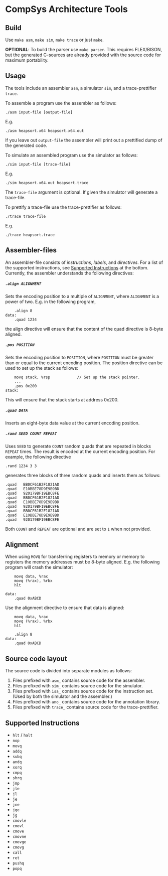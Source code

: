 # CompSys Architecture Tools

## Build

Use `make asm`, `make sim`, `make trace` or just `make`.

**OPTIONAL**: To build the parser use `make parser`. This requires FLEX/BISON, but the generated C-sources are already provided with the source code for maximum portability.

## Usage

The tools include an assembler `asm`, a simulator `sim`, and a trace-prettifier `trace`.

To assemble a program use the assembler as follows:

    ./asm input-file [output-file]

E.g.

    ./asm heapsort.x64 heapsort.x64.out

If you leave out `output-file` the assembler will print out a prettified dump of the generated code.

To simulate an assembled program use the simulator as follows:

    ./sim input-file [trace-file]

E.g.

    ./sim heapsort.x64.out heapsort.trace

The `trace-file` argument is optional. If given the simulator will generate a trace-file.

To prettify a trace-file use the trace-prettifier as follows:

    ./trace trace-file

E.g.

    ./trace heapsort.trace

## Assembler-files

An assembler-file consists of *instructions*, *labels*, and *directives*. For a list of the supported instructions, see [Supported Instructions](#Supported-Instructions) at the bottom. Currently, the assembler understands the following directives:

##### `.align ALIGNMENT`

Sets the encoding position to a multiple of `ALIGNMENT`, where `ALIGNMENT` is a power of two. E.g. in the following program,

```
    .align 8
data:
    .quad 1234
```

the align directive will ensure that the content of the quad directive is 8-byte aligned.

##### `.pos POSITION`

Sets the encoding position to `POSITION`, where `POSITION` must be greater than or equal to the current encoding position. The position directive can be used to set up the stack as follows:

```
    movq stack, %rsp            // Set up the stack pointer.
    ...
    .pos 0x200
stack:
```

This will ensure that the stack starts at address 0x200.

##### `.quad DATA`

Inserts an eight-byte data value at the current encoding position.

##### `.rand SEED COUNT REPEAT`

Uses `SEED` to generate `COUNT` random quads that are repeated in blocks `REPEAT` times. The result is encoded at the current encoding position. For example, the following directive

```
.rand 1234 3 3
```

generates three blocks of three random quads and inserts them as follows:

```
.quad   BB0CF61B2F1821AD
.quad   E10BBE78D9E9B9BD
.quad   920179BF19EBC8FE
.quad   BB0CF61B2F1821AD
.quad   E10BBE78D9E9B9BD
.quad   920179BF19EBC8FE
.quad   BB0CF61B2F1821AD
.quad   E10BBE78D9E9B9BD
.quad   920179BF19EBC8FE
```

Both `COUNT` and `REPEAT` are optional and are set to `1` when not provided.

## Alignment

When using `MOVQ` for transferring registers to memory or memory to registers the memory addresses must be 8-byte aligned. E.g. the following program will crash the simulator:

```
    movq data, %rax
    movq (%rax), %rbx
    hlt

data:
    .quad 0xABCD
```

Use the alignment directive to ensure that data is aligned:

```
    movq data, %rax
    movq (%rax), %rbx
    hlt

    .align 8
data:
    .quad 0xABCD
```

## Source code layout

The source code is divided into separate modules as follows:

  1) Files prefixed with `asm_` contains source code for the assembler.
  2) Files prefixed with `sim_` contains source code for the simulator.
  3) Files prefixed with `isa_` contains source code for the instruction set. (Used by both the simulator and the assembler.)
  4) Files prefixed with `ano_` contains source code for the annotation library.
  5) Files prefixed with `trace_` contains source code for the trace-prettifier.

## Supported Instructions

  * `hlt` / `halt`
  * `nop`
  * `movq`
  * `addq`
  * `subq`
  * `andq`
  * `xorq`
  * `cmpq`
  * `shrq`
  * `jmp`
  * `jle`
  * `jl`
  * `je`
  * `jne`
  * `jge`
  * `jg`
  * `cmovle`
  * `cmovl`
  * `cmove`
  * `cmovne`
  * `cmovge`
  * `cmovg`
  * `call`
  * `ret`
  * `pushq`
  * `popq`
